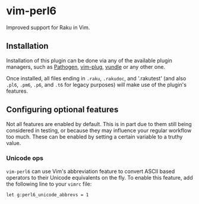 # vim-perl6
Improved support for Raku in Vim.

## Installation
Installation of this plugin can be done via any of the available plugin
managers, such as [Pathogen][pathogen], [vim-plug][vim-plug], [vundle][vundle]
or any other one.

Once installed, all files ending in `.raku`, `.rakudoc`, and '.rakutest' (and
also `.pl6`, `.pm6`, `.p6`, and `.t6` for legacy purposes) will make use of the
plugin's features.

## Configuring optional features
Not all features are enabled by default. This is in part due to them still
being considered in testing, or because they may influence your regular
workflow too much. These can be enabled by setting a certain variable to a
truthy value.

### Unicode ops
`vim-perl6` can use Vim's abbreviation feature to convert ASCII based operators
to their Unicode equivalents on the fly. To enable this feature, add the
following line to your `vimrc` file:

```
let g:perl6_unicode_abbrevs = 1
```

[pathogen]: https://github.com/tpope/vim-pathogen
[vim-plug]: https://github.com/junegunn/vim-plug
[vundle]: https://github.com/gmarik/Vundle.vim
